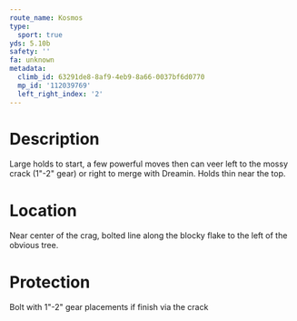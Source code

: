 ```yaml
---
route_name: Kosmos
type:
  sport: true
yds: 5.10b
safety: ''
fa: unknown
metadata:
  climb_id: 63291de8-8af9-4eb9-8a66-0037bf6d0770
  mp_id: '112039769'
  left_right_index: '2'
---
```

# Description
Large holds to start, a few powerful moves then can veer left to the mossy crack (1"-2" gear) or right to merge with Dreamin. Holds thin near the top.

# Location
Near center of the crag, bolted line along the blocky flake to the left of the obvious tree.

# Protection
Bolt with 1"-2" gear placements if finish via the crack

